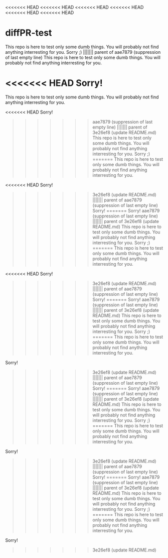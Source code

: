 <<<<<<< HEAD
<<<<<<< HEAD
<<<<<<< HEAD
<<<<<<< HEAD
<<<<<<< HEAD
<<<<<<< HEAD
# diffPR-test
This repo is here to test only some dumb things. You will probably not find anything interresting for you. Sorry ;) 
||||||| parent of aae7879 (suppression of last empty line)
This repo is here to test only some dumb things. You will probably not find anything interresting for you. 

<<<<<<< HEAD
Sorry!
=======
This repo is here to test only some dumb things. You will probably not find anything interresting for you. 

<<<<<<< HEAD
Sorry!
>>>>>>> aae7879 (suppression of last empty line)
||||||| parent of 3e26ef8 (update README.md)
This repo is here to test only some dumb things. You will probably not find anything interresting for you. Sorry ;)
=======
This repo is here to test only some dumb things. You will probably not find anything interresting for you. 

<<<<<<< HEAD
Sorry!
>>>>>>> 3e26ef8 (update README.md)
||||||| parent of aae7879 (suppression of last empty line)
Sorry!
=======
Sorry!
>>>>>>> aae7879 (suppression of last empty line)
||||||| parent of 3e26ef8 (update README.md)
This repo is here to test only some dumb things. You will probably not find anything interresting for you. Sorry ;)
=======
This repo is here to test only some dumb things. You will probably not find anything interresting for you. 

<<<<<<< HEAD
Sorry!
>>>>>>> 3e26ef8 (update README.md)
||||||| parent of aae7879 (suppression of last empty line)
Sorry!
=======
Sorry!
>>>>>>> aae7879 (suppression of last empty line)
||||||| parent of 3e26ef8 (update README.md)
This repo is here to test only some dumb things. You will probably not find anything interresting for you. Sorry ;)
=======
This repo is here to test only some dumb things. You will probably not find anything interresting for you. 

Sorry!
>>>>>>> 3e26ef8 (update README.md)
||||||| parent of aae7879 (suppression of last empty line)
Sorry!
=======
Sorry!
>>>>>>> aae7879 (suppression of last empty line)
||||||| parent of 3e26ef8 (update README.md)
This repo is here to test only some dumb things. You will probably not find anything interresting for you. Sorry ;)
=======
This repo is here to test only some dumb things. You will probably not find anything interresting for you. 

Sorry!
>>>>>>> 3e26ef8 (update README.md)
||||||| parent of aae7879 (suppression of last empty line)
Sorry!
=======
Sorry!
>>>>>>> aae7879 (suppression of last empty line)
||||||| parent of 3e26ef8 (update README.md)
This repo is here to test only some dumb things. You will probably not find anything interresting for you. Sorry ;)
=======
This repo is here to test only some dumb things. You will probably not find anything interresting for you. 

Sorry!
>>>>>>> 3e26ef8 (update README.md)
